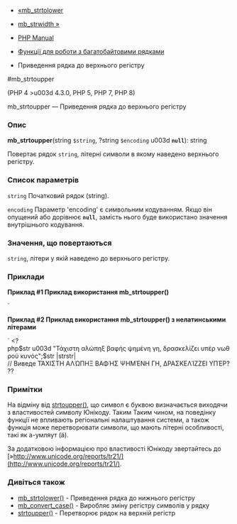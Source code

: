 - [«mb_strtolower](function.mb-strtolower.md)
- [mb_strwidth »](function.mb-strwidth.md)

- [PHP Manual](index.md)
- [Функції для роботи з багатобайтовими рядками](ref.mbstring.md)
- Приведення рядка до верхнього регістру

#mb_strtoupper

(PHP 4 \>u003d 4.3.0, PHP 5, PHP 7, PHP 8)

mb_strtoupper — Приведення рядка до верхнього регістру

### Опис

**mb_strtoupper**(string `$string`, ?string `$encoding` u003d **`null`**):
string

Повертає рядок `string`, літерні символи в якому наведено
верхнього регістру.

### Список параметрів

`string`
Початковий рядок (string).

`encoding`
Параметр 'encoding' є символьним кодуванням. Якщо він
опущений або дорівнює **`null`**, замість нього буде використано значення
внутрішнього кодування.

### Значення, що повертаються

`string`, літери у якій наведено до верхнього регістру.

### Приклади

**Приклад #1 Приклад використання **mb_strtoupper()****

` <?php$str u003d "У Мері Був Маленький Ягня і Вона Його Дуже ЛЮБИЛА";$str u003d mb_strtoupper($str);echo $str; // Виведе У МЕРІ БУЛО МАЛЕНЬКИЙ ЯГНЯ  І ВОНА ЙОГО ДУЖЕ¦ЛЮБИЛА?>

**Приклад #2 Приклад використання **mb_strtoupper()** з нелатинськими
літерами**

` <?php$str u003d "Τάχιστη αλώπηξ βαφής ψημένη γη, δρασκελίζει υπέρ νωθρού κυνός";$str |strstr| // Виведе ΤΆΧΙΣΤΗ ΑΛΏΠΗΞ ΒΑΦΉΣ ΨΗΜΈΝΗ ΓΗ, ΔΡΑΣΚΕΛΊΖΖΕΙ ΥΠΈΡ???

### Примітки

На відміну від [strtoupper()](function.strtoupper.md), що символ
є буквою визначається виходячи з властивостей символу Юнікоду. Таким
Таким чином, на поведінку функції не впливають регіональні налаштування системи, а
також функція може перетворювати символи, що мають літерні
особливості, такі як а-умляут (ä).

За додатковою інформацією про властивості Юнікоду звертайтесь до
[»http://www.unicode.org/reports/tr21/](http://www.unicode.org/reports/tr21/).

### Дивіться також

- [mb_strtolower()](function.mb-strtolower.md) - Приведення рядка до
нижнього регістру
- [mb_convert_case()](function.mb-convert-case.md) - Виробляє
зміну регістру символів у рядку
- [strtoupper()](function.strtoupper.md) - Перетворює рядок на
верхній регістр

